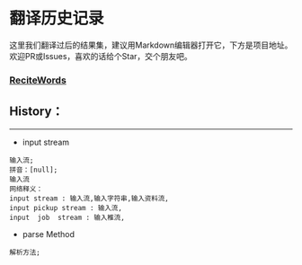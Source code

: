 # 翻译历史记录 
这里我们翻译过后的结果集，建议用Markdown编辑器打开它，下方是项目地址。欢迎PR或Issues，喜欢的话给个Star，交个朋友吧。
### [ReciteWords](https://github.com/BolexLiu/ReciteWords)

## History：

---

- input stream
```
输入流;
拼音：[null];
输入流
网络释义：
input stream : 输入流,输入字符串,输入资料流,
input pickup stream : 输入流,
input  job  stream : 输入椎流,
```
- parse Method
```
解析方法;
```
